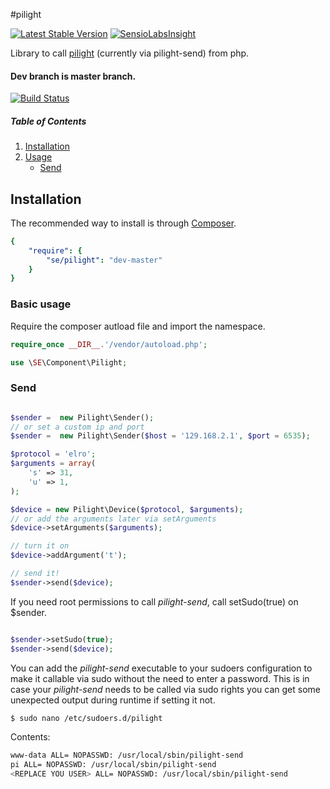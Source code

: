 #pilight

[![Latest Stable Version](https://poser.pugx.org/se/pilight/v/stable.png)](https://packagist.org/packages/se/pilight)
[![SensioLabsInsight](https://insight.sensiolabs.com/projects/4c0f1ec0-4bb0-4d3c-a2e1-2302ef1754af/mini.png)](https://insight.sensiolabs.com/projects/4c0f1ec0-4bb0-4d3c-a2e1-2302ef1754af)

Library to call [pilight](http://www.pilight.org/) (currently via pilight-send) from php.

#### Dev branch is master branch.

[![Build Status](https://api.travis-ci.org/sveneisenschmidt/pilight.png?branch=master)](https://travis-ci.org/sveneisenschmidt/pilight)


##### Table of Contents

1. [Installation](#installation)
2. [Usage](#usage)
    * [Send](#send) 

<a name="installation"></a>
## Installation

The recommended way to install is through [Composer](http://getcomposer.org).

```yaml
{
    "require": {
        "se/pilight": "dev-master"
    }
}
```

### Basic usage
Require the composer autload file and import the namespace.

```php
require_once __DIR__.'/vendor/autoload.php';

use \SE\Component\Pilight;

```

### Send

```php

$sender =  new Pilight\Sender();
// or set a custom ip and port
$sender =  new Pilight\Sender($host = '129.168.2.1', $port = 6535);

$protocol = 'elro';
$arguments = array(
    's' => 31,
    'u' => 1,
);

$device = new Pilight\Device($protocol, $arguments);
// or add the arguments later via setArguments
$device->setArguments($arguments);

// turn it on
$device->addArgument('t');

// send it!
$sender->send($device);
```

If you need root permissions to call *pilight-send*, call setSudo(true) on $sender.
```php

$sender->setSudo(true);
$sender->send($device);
```

You can add the *pilight-send* executable to your sudoers configuration to make it callable via sudo without the need to enter a password. This is in case your *pilight-send* needs to be called via sudo rights you can get some unexpected output during runtime if setting it not.

```bash
$ sudo nano /etc/sudoers.d/pilight
```

Contents:
```bash
www-data ALL= NOPASSWD: /usr/local/sbin/pilight-send
pi ALL= NOPASSWD: /usr/local/sbin/pilight-send
<REPLACE YOU USER> ALL= NOPASSWD: /usr/local/sbin/pilight-send
```










